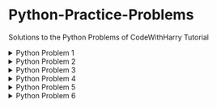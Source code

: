 # Python-Practice-Problems
Solutions to the Python Problems of CodeWithHarry Tutorial

<details>
    <summary>Python Problem 1</summary>
  <br>
  Problem : Input age or (year of birth) from the user and tell them the year when they will become 100 years old.
Also user may provide year(optional) and your program able to tell the age of user on that particular year.
<br><br>
    
For example:

```
Enter age or year of birth: 17
enter year on which you want to know your age(Optional): 2004
You will be 100 years old in 2106
You are not born in the year 2004 :)
```
  <br>
    
Notes:
- User can input any of the age(or year of birth) and your program should run on both types of input.
- if user enter the year (for which year he want to know his age) which is less than his birth year than your program should say (you are not born on that year)
- means you have to handle some types of error even if user entered something wrong!

Solution : [Click here](https://github.com/mistabaaz/Python-Practice-Problems/blob/main/py1_age_calc.py)
  
  ---
</details>


<details>
    <summary>Python Problem 2</summary>
  <br>
  Problem : Harry got n number of apples and he want to distribute it in some students. Your program should ask the range of students and give output as how much apple can he distribute to the students.Your program should also suggest them to buy or donate apple if it is less or excessive respectively.
<br><br>
    
For example:

```
enter how many apples harry got : 4
enter range of students :
enter minimum no. of Students : 1
enter maximum no. of students : 3
yes , harry can divide 4 apples in 1 students.
each students will get 4 apples
yes , harry can divide 4 apples in 2 students.
each students will get 2 apples
yes , harry can divide 4 apples in 3 students.
but you have to donate 1 apples (>_<)
then , each students will get 1 apples
```
  <br>
    
Notes:
- You have to handle all types of error like
- if there are 4 apples and you have to distribute in 5 students so your program shoud say harry have to buy 1 apple more and then everyone can get 1 apple.
- and if there are 5 apples and you have to distribute in 2 students then your program should say donate 1 apple to someone needy then everyone get 2 apples.

Solution : [Click here](https://github.com/mistabaaz/Python-Practice-Problems/blob/main/py2_apple_div.py)
  
  ---
</details>


<details>
    <summary>Python Problem 3</summary>
  <br>  
    
  Problem : Take a list of diffrent food from the user and reverse the list using three methods.
  - using slicing method
  - using a built-in function
  - using for loop
    
Note : reverse list have to be same for all the three mehods

Solution : [Click here](https://github.com/mistabaaz/Python-Practice-Problems/blob/main/py3_reverse_food_items.py)
  
  ---
</details>

<details>
    <summary>Python Problem 4</summary>
  <br>  
    
  Problem : Take input from user (as many as user wants) and print next palindrome numbers.
<br><br>
    
For example:

```
enter how many numbers you want to input : 4
enter number for 1 test case :8
enter number for 2 test case :99
enter number for 3 test case :43
enter number for 4 test case :67

after 8 next pallindrome number is 9
after 99 next pallindrome number is 101
after 43 next pallindrome number is 44
after 67 next pallindrome number is 77
```    
  <br>
    
Notes : 
- User can provide numbers as much as they want to be.
- Pallindrome number is a number which looks same from reading both the sides.
- for example : 111,44,77,121 etc they readed same from both sides

Solution : [Click here](https://github.com/mistabaaz/Python-Practice-Problems/blob/main/py4_next_pallindrome.py)
  
  ---
</details>

<details>
    <summary>Python Problem 5</summary>
  <br>  
    
  Problem : Take a list from user and pallindromify the list.
<br><br>
    
For example:

```
enter no of elements in list :4
enter element number 1:54
enter element number 2:7
enter element number 3:96
enter element number 4:4
pallindromified list is :
[55, 7, 99, 4]
```    
  <br>
    
Notes : 
- palindromify the numbers of the list only if the number is greater than 10.
- palindromify means next pallindrome of the given number.

Solution : [Click here](https://github.com/mistabaaz/Python-Practice-Problems/blob/main/py5_palindrome_list.py)
  
  ---
</details>

<details>
    <summary>Python Problem 6</summary>
  <br>  
    Problem : Make a game like guessing the number.let me explain you have to make a multiplayer game.First take range from the user that in what range he will guess the number for example he choose 9 to 12 so your program have to generate a random number between this range and both two players try to guess that random number who guess the number in less trials that is the winner.
    <br><br>
    
For example:
```
enter range in which you want to guess the number : 
enter starting range : 7
enter last range : 14
starting with Player1 : 
guess the number : 8
Wrong , please try again with greater number.
guess the number : 12
Correct , you guessed the right number in 2 trials.
now is the turn of Player2 : 
guess the number : 12
Wrong , please try again with smaller number.
guess the number : 9
Wrong , please try again with smaller number.
guess the number : 8
Correct , you guessed the right number in 3 trials.
and the winner is .....
Player1
```
<br>
    
Notes : 
- you can ask user his name optionally
- your program must provide guidance to player like
- try to guess greater number or smaller number

Solution : [Click here](https://github.com/mistabaaz/Python-Practice-Problems/blob/main/py6_guess_the_number.py)
    
    
  ---
</details>
